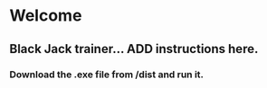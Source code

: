 # Welcome
## Black Jack trainer... ADD instructions here.
### Download the .exe file from /dist and run it.
